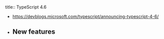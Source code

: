 title:: TypeScript 4.6

- https://devblogs.microsoft.com/typescript/announcing-typescript-4-6/
- New features
	-